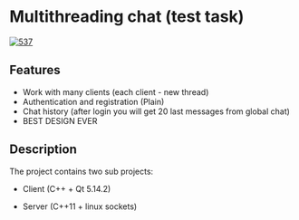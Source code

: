 # Multithreading chat (test task)

<a href="https://ibb.co/YRGcpG3"><img src="https://i.ibb.co/GxjWcj0/537.png" alt="537" border="0"></a>

## Features

* Work with many clients (each client - new thread)
* Authentication and registration (Plain)
* Chat history (after login you will get 20 last messages from global chat)
* BEST DESIGN EVER

## Description

The project contains two sub projects:

* Client (C++ + Qt 5.14.2)

* Server (C++11 + linux sockets)